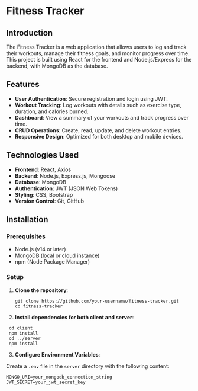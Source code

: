 # Fitness Tracker


## Introduction

The Fitness Tracker is a web application that allows users to log and track their workouts, manage their fitness goals, and monitor progress over time. This project is built using React for the frontend and Node.js/Express for the backend, with MongoDB as the database.

## Features

- **User Authentication**: Secure registration and login using JWT.
- **Workout Tracking**: Log workouts with details such as exercise type, duration, and calories burned.
- **Dashboard**: View a summary of your workouts and track progress over time.
- **CRUD Operations**: Create, read, update, and delete workout entries.
- **Responsive Design**: Optimized for both desktop and mobile devices.

## Technologies Used

- **Frontend**: React, Axios
- **Backend**: Node.js, Express.js, Mongoose
- **Database**: MongoDB
- **Authentication**: JWT (JSON Web Tokens)
- **Styling**: CSS, Bootstrap
- **Version Control**: Git, GitHub

## Installation

### Prerequisites

- Node.js (v14 or later)
- MongoDB (local or cloud instance)
- npm (Node Package Manager)

### Setup

1. **Clone the repository**:

   ```
   git clone https://github.com/your-username/fitness-tracker.git
   cd fitness-tracker
   ```
   
2. **Install dependencies for both client and server**:

```
 cd client
 npm install
 cd ../server
 npm install
```

3.  **Configure Environment Variables**:

   Create a `.env` file in the `server` directory with the following content:

   ```env
   MONGO_URI=your_mongodb_connection_string
   JWT_SECRET=your_jwt_secret_key
   ```
